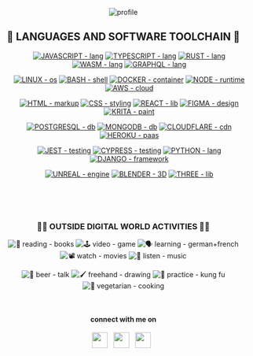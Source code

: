 <div align="center">

![profile](https://github.com/git-BR/git-BR/raw/master/icons/profileHeaderSVG.svg)

</div>

<div align="center">

## 🧩 LANGUAGES AND SOFTWARE TOOLCHAIN 🧩

</div>

<div align="center">
  
  <ul>
  
  [![JAVASCRIPT - lang](https://img.shields.io/static/v1?label=JAVASCRIPT&message=lang&color=%23F7DF1E&logo=javascript)](https://developer.mozilla.org/en-US/docs/Web/JavaScript)
  [![TYPESCRIPT - lang](https://img.shields.io/static/v1?label=TYPESCRIPT&message=lang&color=%233178C6&logo=typescript)](https://www.typescriptlang.org/)
  [![RUST - lang](https://img.shields.io/static/v1?label=RUST&message=lang&color=%23000000&logo=rust)](https://www.rust-lang.org/)
  [![WASM - lang](https://img.shields.io/static/v1?label=WASM&message=lang&color=%23654FF0&logo=webassembly)](https://webassembly.org/)
  [![GRAPHQL - lang](https://img.shields.io/static/v1?label=GRAPHQL&message=lang&color=%23E10098&logo=graphql)](https://graphql.org/)

  [![LINUX - os](https://img.shields.io/static/v1?label=LINUX&message=os&color=%23FCC624&logo=linux)](https://linuxfoundation.org/)
  [![BASH - shell](https://img.shields.io/static/v1?label=BASH&message=shell&color=%234EAA25&logo=gnu+bash)](https://www.gnu.org/software/bash/)
  [![DOCKER - container](https://img.shields.io/static/v1?label=DOCKER&message=container&color=%232496ED&logo=docker)](https://docker.com)
  [![NODE - runtime](https://img.shields.io/static/v1?label=NODE&message=runtime&color=%23339933&logo=node.js)](https://docker.com)
  [![AWS - cloud](https://img.shields.io/static/v1?label=AWS&message=cloud&color=%23232F3E&logo=amazon+aws)](https://docker.com)

  [![HTML - markup](https://img.shields.io/static/v1?label=HTML&message=markup&color=%23E34F26&logo=HTML5)](https://developer.mozilla.org/en-US/docs/Web/HTML)
  [![CSS - styling](https://img.shields.io/static/v1?label=CSS&message=styling&color=%231572B6&logo=css3)](https://developer.mozilla.org/en-US/docs/Web/CSS)
  [![REACT - lib](https://img.shields.io/static/v1?label=REACT&message=lib&color=%2361DAFB&logo=react)](https://reactjs.org/)
  [![FIGMA - design](https://img.shields.io/static/v1?label=FIGMA&message=design&color=%23F24E1E&logo=figma)](https://www.figma.com/)
  [![KRITA - paint](https://img.shields.io/static/v1?label=KRITA&message=paint&color=%233BABFF&logo=krita)](https://krita.org/en/)

  [![POSTGRESQL - db](https://img.shields.io/static/v1?label=POSTGRESQL&message=db&color=%234169E1&logo=postgresql)](https://www.postgresql.org/)
  [![MONGODB - db](https://img.shields.io/static/v1?label=MONGODB&message=db&color=%2347A248&logo=mongodb)](https://www.mongodb.com/)
  [![CLOUDFLARE - cdn](https://img.shields.io/static/v1?label=CLOUDFLARE&message=cdn&color=%23F38020&logo=cloudflare)](https://www.cloudflare.com/)
  [![HEROKU - paas](https://img.shields.io/static/v1?label=HEROKU&message=paas&color=%23430098&logo=heroku)](https://www.heroku.com/)

  [![JEST - testing](https://img.shields.io/static/v1?label=JEST&message=testing&color=%23C21325&logo=jest)](https://jestjs.io/)
  [![CYPRESS - testing](https://img.shields.io/static/v1?label=CYPRESS&message=testing&color=%2317202C&logo=cypress)](https://www.cypress.io/)
  [![PYTHON - lang](https://img.shields.io/static/v1?label=PYTHON&message=lang&color=%233776AB&logo=python)](https://www.python.org/)
  [![DJANGO - framework](https://img.shields.io/static/v1?label=DJANGO&message=framework&color=%23092E20&logo=django)](https://www.djangoproject.com/)

  [![UNREAL - engine](https://img.shields.io/static/v1?label=UNREAL&message=engine&color=%230E1128&logo=unreal+engine)](https://www.unrealengine.com/en-US/)
  [![BLENDER - 3D](https://img.shields.io/static/v1?label=BLENDER&message=3D&color=%23F5792A&logo=blender)](https://www.blender.org/)
  [![THREE - lib](https://img.shields.io/static/v1?label=THREE&message=lib&color=%23000000&logo=three.js)](https://threejs.org/)
    
  </ul>

</div>

<br>
<br>
<br>

<div align="center">



### 🌴🌳 OUTSIDE DIGITAL WORLD ACTIVITIES 🌳🌴

![📖 reading - books](https://img.shields.io/badge/📖_reading-books-F09D13)
![🕹️ video - game](https://img.shields.io/badge/🕹️_video-game-E60012)
![🗣️ learning  - german+french](https://img.shields.io/badge/🗣️_learning_-german%2Bfrench-458CF5)
![📽️ watch - movies](https://img.shields.io/badge/📽️_watch-movies-3955A3)
![🎸 listen - music](https://img.shields.io/badge/🎸_listen-music-DC382D)

![🍻 beer - talk](https://img.shields.io/badge/🍻_beer-talk-FFD900)
![🖌️ freehand - drawing](https://img.shields.io/badge/🖌️_freehand-drawing-F37626)
![🥷 practice - kung fu](https://img.shields.io/badge/🥷_practice-kung_fu-000000)
![🔪 vegetarian - cooking](https://img.shields.io/badge/🔪_vegetarian-cooking-88CE02)

  </details>
  
  <br>
  
#### connect with me on

<a href="https://twitter.com/brenorocha_dev"><img border-width="red" height="32" src="https://github.com/git-BR/git-BR/raw/master/icons/twitter.svg" ></a>&nbsp;&nbsp;
<a href="https://dev.to/brenorocha"><img height="32" src="https://github.com/git-BR/git-BR/raw/master/icons/devto_fill.svg" ></a>&nbsp;&nbsp;
<a href="https://br.linkedin.com/in/breno-rocha-dev"><img height="32" src="https://github.com/git-BR/git-BR/raw/master/icons/linkedin_fill.svg"></a>&nbsp;&nbsp;

</div>
